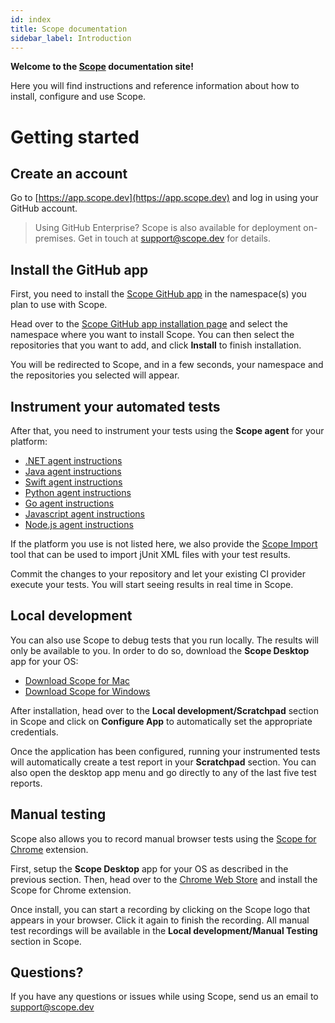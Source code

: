 ```yaml
---
id: index
title: Scope documentation
sidebar_label: Introduction
---
```


**Welcome to the [Scope](https://scope.dev) documentation site!**

Here you will find instructions and reference information about how to install, configure and use Scope.

# Getting started

## Create an account

Go to [https://app.scope.dev](https://app.scope.dev) and log in using your GitHub account.

> Using GitHub Enterprise? Scope is also available for deployment on-premises. Get in touch at <support@scope.dev> for details.

## Install the GitHub app

First, you need to install the [Scope GitHub app](https://github.com/apps/scope-app) in the namespace(s) you plan to use with Scope.

Head over to the [Scope GitHub app installation page](https://github.com/apps/scope-app/installations/new)
and select the namespace where you want to install Scope. You can then select the repositories that you want to add, and click
**Install** to finish installation.

You will be redirected to Scope, and in a few seconds, your namespace and the repositories you selected will appear.

## Instrument your automated tests

After that, you need to instrument your tests using the **Scope agent** for your platform:

- [.NET agent instructions](dotnet-installation.md)
- [Java agent instructions](java-installation.md)
- [Swift agent instructions](swift-installation.md)
- [Python agent instructions](python-installation.md)
- [Go agent instructions](go-installation.md)
- [Javascript agent instructions](javascript-installation.md)
- [Node.js agent instructions](nodejs-installation.md)

If the platform you use is not listed here, we also provide the [Scope Import](import-installation.md) tool that can be
used to import jUnit XML files with your test results.

Commit the changes to your repository and let your existing CI provider execute your tests. You will start seeing results
in real time in Scope.

## Local development

You can also use Scope to debug tests that you run locally. The results will only be available to you.
In order to do so, download the **Scope Desktop** app for your OS:

- [Download Scope for Mac](https://home.undefinedlabs.com/goto/download-scope-for-mac)
- [Download Scope for Windows](https://home.undefinedlabs.com/goto/download-scope-for-windows)

After installation, head over to the **Local development/Scratchpad** section in Scope and click on **Configure App** to
automatically set the appropriate credentials.

Once the application has been configured, running your instrumented tests will automatically create a test report in your **Scratchpad** section.
You can also open the desktop app menu and go directly to any of the last five test reports.


## Manual testing

Scope also allows you to record manual browser tests using the [Scope for Chrome](scope-for-chrome-installation.md) extension.

First, setup the **Scope Desktop** app for your OS as described in the previous section. Then, head over to the
[Chrome Web Store](https://home.undefinedlabs.com/goto/scope-for-chrome-download) and install the Scope for Chrome extension.

Once install, you can start a recording by clicking on the Scope logo that appears in your browser. Click it again to 
finish the recording. All manual test recordings will be available in the **Local development/Manual Testing** section
in Scope.


## Questions?

If you have any questions or issues while using Scope, send us an email to <support@scope.dev>
